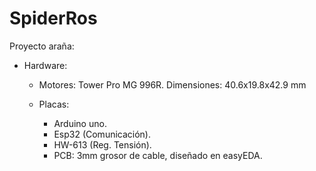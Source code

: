 # SpiderRos

Proyecto araña:

+ Hardware:

    - Motores: Tower Pro MG 996R. Dimensiones: 40.6x19.8x42.9 mm

    - Placas:
        * Arduino uno.
        * Esp32 (Comunicación).
        * HW-613 (Reg. Tensión).
        * PCB: 3mm grosor de cable, diseñado en easyEDA.
